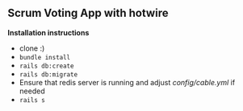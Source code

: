 ## Scrum Voting App with hotwire

**Installation instructions**

- clone :)
- `bundle install`
- `rails db:create`
- `rails db:migrate`
- Ensure that redis server is running and adjust _config/cable.yml_ if needed
- `rails s`